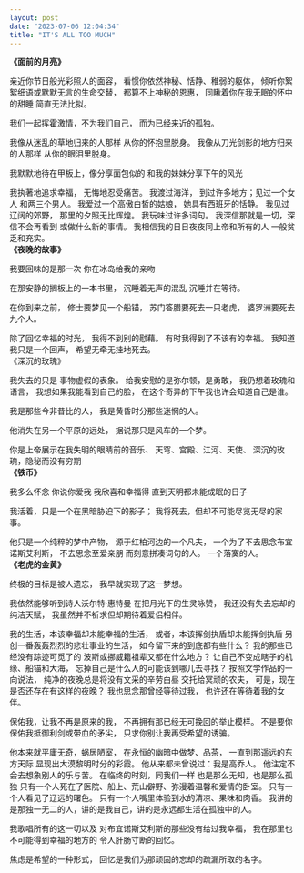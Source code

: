 ```yaml
---
layout: post
date: "2023-07-06 12:04:34"
title: "IT'S ALL TOO MUCH"
---
```

**《面前的月亮》**

亲近你节日般光彩照人的面容，
看惯你依然神秘、恬静、稚弱的躯体，
倾听你絮絮细语或默默无言的生命交替，
都算不上神秘的恩惠，
同瞅着你在我无眠的怀中的甜睡
简直无法比拟。

我们一起挥霍激情，不为我们自己，
而为已经来近的孤独。

我像从迷乱的草地归来的人那样
从你的怀抱里脱身。
我像从刀光剑影的地方归来的人那样
从你的眼泪里脱身。

我默默地待在甲板上，像分享面包似的
和我的妹妹分享下午的风光

我执著地追求幸福，
无悔地忍受痛苦。
我渡过海洋，
到过许多地方；见过一个女人
和两三个男人。
我爱过一个高傲白皙的姑娘，
她具有西班牙的恬静。
我见过辽阔的郊野，
那里的夕照无比辉煌。
我玩味过许多词句。
我深信那就是一切，深信不会再看到
或做什么新的事情。
我相信我的日日夜夜同上帝和所有的人
一般贫乏和充实。
<br>
**《夜晚的故事》**

我要回味的是那一次
你在冰岛给我的亲吻

在那安静的搁板上的一本书里，
沉睡着无声的混乱
沉睡并在等待。

在你到来之前，
修士要梦见一个船锚，
苏门答腊要死去一只老虎，
婆罗洲要死去九个人。

除了回忆幸福的时光，
我得不到别的慰藉。
有时我得到了不该有的幸福。
我知道我只是一个回声，
希望无牵无挂地死去。
<br>
《深沉的玫瑰》

我失去的只是
事物虚假的表象。
给我安慰的是弥尔顿，是勇敢，
我仍想着玫瑰和语言，
我想如果我能看到自己的脸，
在这个奇异的下午我也许会知道自己是谁。

我是那些今非昔比的人，
我是黄昏时分那些迷惘的人。

他消失在另一个平原的远处，
据说那只是风车的一个梦。

你是上帝展示在我失明的眼睛前的音乐、
天穹、宫殿、江河、天使、
深沉的玫瑰，隐秘而没有穷期
<br>
**《铁币》**

我多么怀念
你说你爱我
我欣喜和幸福得
直到天明都未能成眠的日子

我活着，只是一个在黑暗胁迫下的影子；
我将死去，但却不可能尽览无尽的家事。

他只是一个纯粹的梦中产物，
源于红柏河边的一个凡夫，
一个为了不去思念布宜诺斯艾利斯，
不去思念至爱亲朋
而刻意拼凑词句的人。
一个落寞的人。
<br>
**《老虎的金黄》**

终极的目标是被人遗忘，
我早就实现了这一梦想。

我依然能够听到诗人沃尔特·惠特曼
在把月光下的生灵咏赞，
我还没有失去忘却的纯洁天赋，
我虽然并不祈求但却期待着爱侣相伴。

我的生活，本该幸福却未能幸福的生活，
或者，本该挥剑执盾却未能挥剑执盾
另创一番轰轰烈烈的悲壮事业的生活，
如今留下来的到底都有些什么？
我的那些已经没有踪迹可觅了的
波斯或挪威籍祖辈又都在什么地方？
让自己不变成瞎子的机缘、船锚和大海，
忘掉自己是什么人的可能该到哪儿去寻找？
按照文学作品的一向说法，
纯净的夜晚总是将没有文采的辛劳白昼
交托给冥顽的农夫，
可是，现在是否还存在有这样的夜晚？
我也思念那曾经等待过我，
也许还在等待着我的女伴。

保佑我，让我不再是原来的我，
不再拥有那已经无可挽回的举止模样。
不是要你保佑我抵御利剑或带血的矛尖，
只求你别让我再受希望的诱骗。

他本来就平庸无奇，蜗居陋室，
在永恒的幽暗中做梦、品茶，
一直到那遥远的东方天际
显现出大漠黎明时分的彩霞。
他从来都未曾说过：我是高乔人。
他注定不会去想象别人的乐与苦。
在临终的时刻，同我们一样
也是那么无知，也是那么孤独
只有一个人死在了医院、船上、荒山僻野、弥漫着温馨和爱情的卧室。
只有一个人看见了辽远的曙色。
只有一个人嘴里体验到水的清凉、果味和肉香。
我讲的是那独一无二的人，讲的是我自己，讲的是永远都生活在孤独中的人。

我歌唱所有的这一切以及
对布宜诺斯艾利斯的那些没有给过我幸福，
我在那里也不可能得到幸福的地方的
令人肝肠寸断的回忆。

焦虑是希望的一种形式，
回忆是我们为那顽固的忘却的疏漏所取的名字。